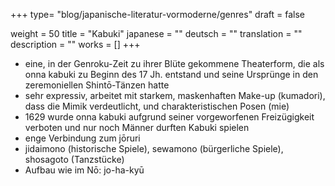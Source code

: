 +++
type= "blog/japanische-literatur-vormoderne/genres"
draft = false

weight = 50
title = "Kabuki"
japanese = ""
deutsch = ""
translation = ""
description = ""
works = []
+++

- eine, in der Genroku-Zeit zu ihrer Blüte gekommene Theaterform, die als onna kabuki zu Beginn
des 17 Jh. entstand und seine Ursprünge in den zeremoniellen Shintō-Tänzen hatte
- sehr expressiv, arbeitet mit starkem, maskenhaften Make-up (kumadori), dass die Mimik
verdeutlicht, und charakteristischen Posen (mie)
- 1629 wurde onna kabuki aufgrund seiner vorgeworfenen Freizügigkeit verboten und nur noch
Männer durften Kabuki spielen
- enge Verbindung zum jōruri
- jidaimono (historische Spiele), sewamono (bürgerliche Spiele), shosagoto (Tanzstücke)
- Aufbau wie im Nō: jo-ha-kyū
